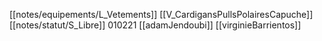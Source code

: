 [[notes/equipements/L_Vetements]] [[V_CardigansPullsPolairesCapuche]] [[notes/statut/S_Libre]]
010221 [[adamJendoubi]]
[[virginieBarrientos]]